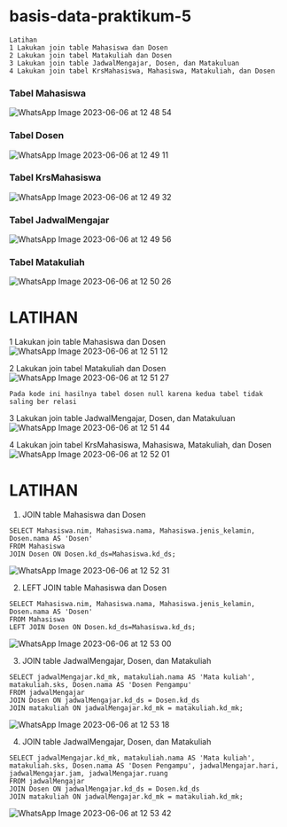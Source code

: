# basis-data-praktikum-5

```
Latihan
1 Lakukan join table Mahasiswa dan Dosen
2 Lakukan join tabel Matakuliah dan Dosen
3 Lakukan join table JadwalMengajar, Dosen, dan Matakuluan
4 Lakukan join tabel KrsMahasiswa, Mahasiswa, Matakuliah, dan Dosen
```
### Tabel Mahasiswa
![WhatsApp Image 2023-06-06 at 12 48 54](https://github.com/Muhamad-Raehan/basis-data-praktikum-5/assets/116246238/82d0d8bd-c80a-48d1-9f43-52de38e30144)

### Tabel Dosen
![WhatsApp Image 2023-06-06 at 12 49 11](https://github.com/Muhamad-Raehan/basis-data-praktikum-5/assets/116246238/88f4593b-4f8f-436a-9979-6df26b6556aa)

### Tabel KrsMahasiswa
![WhatsApp Image 2023-06-06 at 12 49 32](https://github.com/Muhamad-Raehan/basis-data-praktikum-5/assets/116246238/9a0c194a-ca81-4b5d-9b24-9d0afe60d1ef)

### Tabel JadwalMengajar
![WhatsApp Image 2023-06-06 at 12 49 56](https://github.com/Muhamad-Raehan/basis-data-praktikum-5/assets/116246238/3b3b6d8f-718a-4450-91ab-94aeabd7964f)

### Tabel Matakuliah
![WhatsApp Image 2023-06-06 at 12 50 26](https://github.com/Muhamad-Raehan/basis-data-praktikum-5/assets/116246238/0375ad1f-94ce-4306-900e-9fabf1380c7d)

# LATIHAN

1 Lakukan join table Mahasiswa dan Dosen
![WhatsApp Image 2023-06-06 at 12 51 12](https://github.com/Muhamad-Raehan/basis-data-praktikum-5/assets/116246238/20166609-c7c0-4ba3-a863-40a58d424b75)


2 Lakukan join tabel Matakuliah dan Dosen
![WhatsApp Image 2023-06-06 at 12 51 27](https://github.com/Muhamad-Raehan/basis-data-praktikum-5/assets/116246238/c3c2199e-7237-4156-b104-fdaef3d317c2)

```
Pada kode ini hasilnya tabel dosen null karena kedua tabel tidak saling ber relasi
```

3 Lakukan join table JadwalMengajar, Dosen, dan Matakuluan
![WhatsApp Image 2023-06-06 at 12 51 44](https://github.com/Muhamad-Raehan/basis-data-praktikum-5/assets/116246238/1a789bd6-5f7a-497e-8308-749f16db01ee)


4 Lakukan join tabel KrsMahasiswa, Mahasiswa, Matakuliah, dan Dosen
![WhatsApp Image 2023-06-06 at 12 52 01](https://github.com/Muhamad-Raehan/basis-data-praktikum-5/assets/116246238/25dc517e-95ba-43a6-8d0b-cd43b45495bf)

# LATIHAN

1. JOIN table Mahasiswa dan Dosen
```
SELECT Mahasiswa.nim, Mahasiswa.nama, Mahasiswa.jenis_kelamin, Dosen.nama AS 'Dosen' 
FROM Mahasiswa 
JOIN Dosen ON Dosen.kd_ds=Mahasiswa.kd_ds;
```
![WhatsApp Image 2023-06-06 at 12 52 31](https://github.com/Muhamad-Raehan/basis-data-praktikum-5/assets/116246238/b94fb1ce-1dd3-4f2a-bb14-e0bfa77bbd4f)


2. LEFT JOIN table Mahasiswa dan Dosen
```
SELECT Mahasiswa.nim, Mahasiswa.nama, Mahasiswa.jenis_kelamin, Dosen.nama AS 'Dosen'
FROM Mahasiswa
LEFT JOIN Dosen ON Dosen.kd_ds=Mahasiswa.kd_ds;
```
![WhatsApp Image 2023-06-06 at 12 53 00](https://github.com/Muhamad-Raehan/basis-data-praktikum-5/assets/116246238/ec965747-926d-4b79-9abb-8f3bd5240f51)


3. JOIN table JadwalMengajar, Dosen, dan Matakuliah
```
SELECT jadwalMengajar.kd_mk, matakuliah.nama AS 'Mata kuliah', matakuliah.sks, Dosen.nama AS 'Dosen Pengampu'
FROM jadwalMengajar
JOIN Dosen ON jadwalMengajar.kd_ds = Dosen.kd_ds
JOIN matakuliah ON jadwalMengajar.kd_mk = matakuliah.kd_mk;
```
![WhatsApp Image 2023-06-06 at 12 53 18](https://github.com/Muhamad-Raehan/basis-data-praktikum-5/assets/116246238/37d6386a-3eea-4ffb-8354-0fda21ea29e4)


4. JOIN table JadwalMengajar, Dosen, dan Matakuliah
```
SELECT jadwalMengajar.kd_mk, matakuliah.nama AS 'Mata kuliah', matakuliah.sks, Dosen.nama AS 'Dosen Pengampu', jadwalMengajar.hari, jadwalMengajar.jam, jadwalMengajar.ruang
FROM jadwalMengajar
JOIN Dosen ON jadwalMengajar.kd_ds = Dosen.kd_ds
JOIN matakuliah ON jadwalMengajar.kd_mk = matakuliah.kd_mk;
```
![WhatsApp Image 2023-06-06 at 12 53 42](https://github.com/Muhamad-Raehan/basis-data-praktikum-5/assets/116246238/85db4784-74e2-400f-9076-6c9f1d0420ab)
